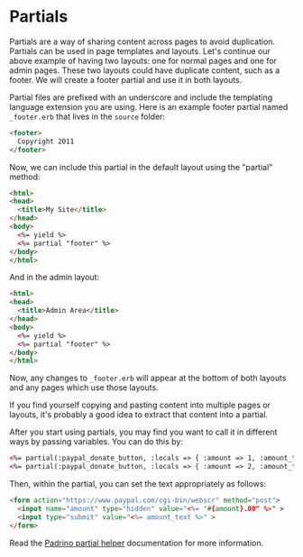 # Partials

Partials are a way of sharing content across pages to avoid duplication.
Partials can be used in page templates and layouts. Let's continue our above
example of having two layouts: one for normal pages and one for admin pages.
These two layouts could have duplicate content, such as a footer. We will
create a footer partial and use it in both layouts.

Partial files are prefixed with an underscore and include the templating
language extension you are using. Here is an example footer partial named
`_footer.erb` that lives in the `source` folder:

``` html
<footer>
  Copyright 2011
</footer>
```

Now, we can include this partial in the default layout using the "partial"
method:

``` html
<html>
<head>
  <title>My Site</title>
</head>
<body>
  <%= yield %>
  <%= partial "footer" %>
</body>
</html>
```

And in the admin layout:

``` html
<html>
<head>
  <title>Admin Area</title>
</head>
<body>
  <%= yield %>
  <%= partial "footer" %>
</body>
</html>
```

Now, any changes to `_footer.erb` will appear at the bottom of both layouts and
any pages which use those layouts.

If you find yourself copying and pasting content into multiple pages or
layouts, it's probably a good idea to extract that content into a partial.

After you start using partials, you may find you want to call it in different
ways by passing variables. You can do this by:

``` html
<%= partial(:paypal_donate_button, :locals => { :amount => 1, :amount_text => "Pay $1" }) %>
<%= partial(:paypal_donate_button, :locals => { :amount => 2, :amount_text => "Pay $2" }) %>
```

Then, within the partial, you can set the text appropriately as follows:

``` html
<form action="https://www.paypal.com/cgi-bin/webscr" method="post">
  <input name="amount" type="hidden" value="<%= "#{amount}.00" %>" >
  <input type="submit" value="<%= amount_text %>" >
</form>
```

Read the [Padrino partial helper] documentation for more information.

[Padrino partial helper]: http://www.padrinorb.com/api/classes/Padrino/Helpers/RenderHelpers.html
